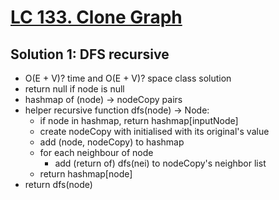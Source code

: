 # [LC 133. Clone Graph](https://leetcode.com/problems/clone-graph/)

## Solution 1: DFS recursive

- O(E + V)? time and O(E + V)? space class solution
- return null if node is null
- hashmap of (node) -> nodeCopy pairs
- helper recursive function dfs(node) -> Node:
  - if node in hashmap, return hashmap\[inputNode\]
  - create nodeCopy with initialised with its original's value
  - add (node, nodeCopy) to hashmap
  - for each neighbour of node
    - add (return of) dfs(nei) to nodeCopy's neighbor list
  - return hashmap\[node\]
- return dfs(node)
